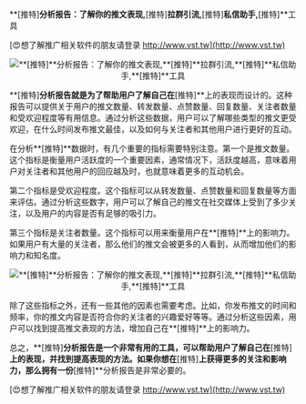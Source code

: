 **[推特]**分析报告：了解你的推文表现,**[推特]**拉群引流,**[推特]**私信助手,**[推特]**工具

[😍想了解推广相关软件的朋友请登录 http://www.vst.tw](http://www.vst.tw)

 <center><img src="https://vst.tw/MP4/tuiguang/png/5.png" alt="**[推特]**分析报告：了解你的推文表现,**[推特]**拉群引流,**[推特]**私信助手,**[推特]**工具"></center>

**[推特]**分析报告就是为了帮助用户了解自己在**[推特]**上的表现而设计的。这种报告可以提供关于用户的推文数量、转发数量、点赞数量、回复数量、关注者数量和受欢迎程度等有用信息。通过分析这些数据，用户可以了解哪些类型的推文更受欢迎，在什么时间发布推文最佳，以及如何与关注者和其他用户进行更好的互动。

在分析**[推特]**数据时，有几个重要的指标需要特别注意。第一个是推文数量。这个指标是衡量用户活跃度的一个重要因素，通常情况下，活跃度越高，意味着用户对关注者和其他用户的回应越及时，也就意味着更多的互动机会。

第二个指标是受欢迎程度。这个指标可以从转发数量、点赞数量和回复数量等方面来评估。通过分析这些数字，用户可以了解自己的推文在社交媒体上受到了多少关注，以及用户的内容是否有足够的吸引力。

第三个指标是关注者数量。这个指标可以用来衡量用户在**[推特]**上的影响力。如果用户有大量的关注者，那么他们的推文会被更多的人看到，从而增加他们的影响力和知名度。

 <center><img src="https://vst.tw/MP4/tuiguang/png/2.png" alt="**[推特]**分析报告：了解你的推文表现,**[推特]**拉群引流,**[推特]**私信助手,**[推特]**工具"></center>

除了这些指标之外，还有一些其他的因素也需要考虑。比如，你发布推文的时间和频率，你的推文内容是否符合你的关注者的兴趣爱好等等。通过分析这些因素，用户可以找到提高推文表现的方法，增加自己在**[推特]**上的影响力。

总之，**[推特]**分析报告是一个非常有用的工具，可以帮助用户了解自己在**[推特]**上的表现，并找到提高表现的方法。如果你想在**[推特]**上获得更多的关注和影响力，那么拥有一份**[推特]**分析报告是非常必要的。

[😍想了解推广相关软件的朋友请登录 http://www.vst.tw](http://www.vst.tw)



